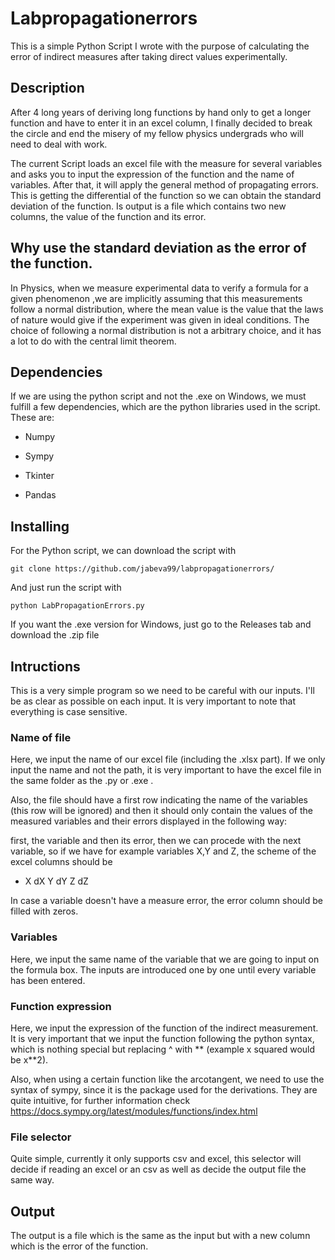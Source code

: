 # Labpropagationerrors

This is a simple Python Script I wrote with the purpose of calculating the error of indirect measures after taking direct values experimentally.

 ## Description
 
 After 4 long years of deriving long functions by hand only to get a longer function and have to enter it in an excel column, I finally decided to break the circle and end the misery of my fellow physics undergrads who will need to deal with work. 
 
 The current Script loads an excel file with the measure for several variables and asks you to input the expression of the function and the name of variables. After that, it will apply the general method of propagating errors. This is getting the differential of the function so we can obtain the standard deviation of the function. Is output is a file which contains two new columns, the value of the function and its error.
 
 
 ## Why use the standard deviation as the error of the function.
 
 In Physics, when we measure experimental data to verify a formula for a given phenomenon ,we are implicitly assuming that this measurements follow a normal distribution, where the mean value is the value that the laws of nature would give if the experiment was given in ideal conditions. The choice of following a normal distribution is not a arbitrary choice, and it has a lot to do with the central limit theorem. 
 
 
 ## Dependencies
 
 If we are using the python script and not the .exe on Windows, we must fulfill a few dependencies, which are the python libraries used in the script. These are:
 
* Numpy 

* Sympy

* Tkinter

* Pandas

## Installing

For the Python script, we can download the script with 

```
git clone https://github.com/jabeva99/labpropagationerrors/
```

And just run the script with 

```
python LabPropagationErrors.py
```

If you want the .exe version for Windows, just go to the Releases tab and download the .zip file


## Intructions

This is a very simple program so we need to be careful with our inputs. I'll be as clear as possible on each input. It is very important to note that everything is case sensitive.

### Name of file

Here, we input the name of our excel file (including the .xlsx part). If we only input the name and not the path, it is very important to have the excel file in the same folder as the .py or .exe .

Also, the file should have a first row indicating the name of the variables (this row will be ignored) and then it should only contain the values of the measured variables and their errors displayed in the following way:

first, the variable and then its error, then we can procede with the next variable, so if we have for example variables X,Y and Z, the scheme of the excel columns should be
* X dX Y dY Z dZ

In case a variable doesn't have a measure error, the error column should  be filled with zeros.

### Variables

Here, we input the same name of the variable that we are going to input on the formula box. The inputs are introduced one by one until every variable has been entered.

### Function expression


Here, we input the expression of the function of the indirect measurement. It is very important that we input the function following the python syntax, which is nothing special but replacing ^ with ** (example x squared would be x**2).

Also, when using a certain function like the arcotangent, we need to use the syntax of sympy, since it is the package used for the derivations. They are quite intuitive, for further information check https://docs.sympy.org/latest/modules/functions/index.html






### File selector

Quite simple, currently it only supports csv and excel, this selector will decide if reading an excel or an csv as well as decide the output file the same way.

## Output

The output is a file which is the same as the input but with a new column which is the error of the function.




